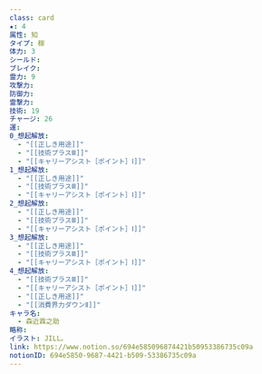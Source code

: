 ```yaml
---
class: card
★: 4
属性: 知
タイプ: 稼
体力: 3
シールド: 
ブレイク: 
霊力: 9
攻撃力: 
防御力: 
霊撃力: 
技術: 19
チャージ: 26
運: 
0_想起解放:
  - "[[正しき用途]]"
  - "[[技術プラスⅢ]]"
  - "[[キャリーアシスト［ポイント］Ⅰ]]"
1_想起解放:
  - "[[正しき用途]]"
  - "[[技術プラスⅢ]]"
  - "[[キャリーアシスト［ポイント］Ⅰ]]"
2_想起解放:
  - "[[正しき用途]]"
  - "[[技術プラスⅢ]]"
  - "[[キャリーアシスト［ポイント］Ⅰ]]"
3_想起解放:
  - "[[正しき用途]]"
  - "[[技術プラスⅢ]]"
  - "[[キャリーアシスト［ポイント］Ⅰ]]"
4_想起解放:
  - "[[技術プラスⅢ]]"
  - "[[キャリーアシスト［ポイント］Ⅰ]]"
  - "[[正しき用途]]"
  - "[[消費界力ダウンⅡ]]"
キャラ名:
  - 森近霖之助
略称: 
イラスト: JILL。
link: https://www.notion.so/694e585096874421b50953386735c09a
notionID: 694e5850-9687-4421-b509-53386735c09a
---
```

